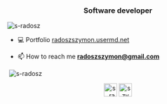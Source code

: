 <h3 align="center">Software developer</h3>

<p align="left"> <img src="https://komarev.com/ghpvc/?username=s-radosz" alt="s-radosz" /> </p>

- 💻 Portfolio [radoszszymon.usermd.net](https://www.radoszszymon.usermd.net/)

- 📫 How to reach me **radoszszymon@gmail.com**

<p>&nbsp;<img align="center" src="https://github-readme-stats.vercel.app/api?username=s-radosz&show_icons=true" alt="s-radosz" /></p>

<p align="center">
<a href="https://twitter.com/s_radosz" target="_blank"><img align="center" src="https://cdn.jsdelivr.net/npm/simple-icons@3.0.1/icons/twitter.svg" alt="s_radosz" height="30" width="30" /></a>
<a href="https://linkedin.com/in/szymon-radosz-6938a5118" target="_blank"><img align="center" src="https://cdn.jsdelivr.net/npm/simple-icons@3.0.1/icons/linkedin.svg" alt="szymon-radosz-6938a5118" height="30" width="30" /></a>
</p>
